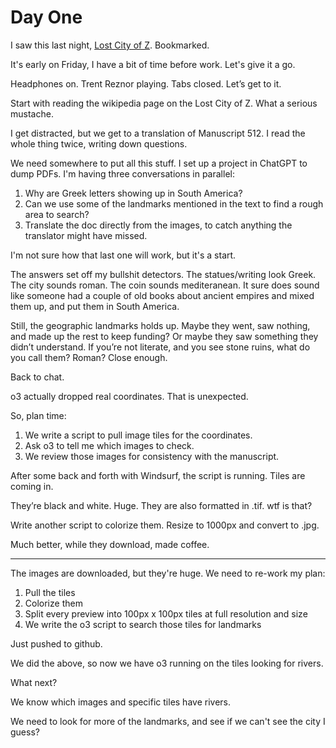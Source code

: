 # Day One

I saw this last night, [Lost City of Z](https://openai.com/openai-to-z-challenge/). Bookmarked.

It's early on Friday, I have a bit of time before work. Let's give it a go.

Headphones on. Trent Reznor playing. Tabs closed. Let’s get to it.

Start with reading the wikipedia page on the Lost City of Z. What a serious mustache.

I get distracted, but we get to a translation of Manuscript 512. I read the whole thing twice, writing down questions.

We need somewhere to put all this stuff. I set up a project in ChatGPT to dump PDFs. I'm having three conversations in parallel:

1. Why are Greek letters showing up in South America?
2. Can we use some of the landmarks mentioned in the text to find a rough area to search?
3. Translate the doc directly from the images, to catch anything the translator might have missed.

I'm not sure how that last one will work, but it's a start.

The answers set off my bullshit detectors. The statues/writing look Greek. The city sounds roman. The coin sounds mediteranean. It sure does sound like someone had a couple of old books about ancient empires and mixed them up, and put them in South America.

Still, the geographic landmarks holds up. Maybe they went, saw nothing, and made up the rest to keep funding? Or maybe they saw something they didn’t understand. If you’re not literate, and you see stone ruins, what do you call them? Roman? Close enough.

Back to chat.

o3 actually dropped real coordinates. That is unexpected.

So, plan time:

1. We write a script to pull image tiles for the coordinates.
2. Ask o3 to tell me which images to check.
3. We review those images for consistency with the manuscript.

After some back and forth with Windsurf, the script is running. Tiles are coming in.

They’re black and white. Huge. They are also formatted in .tif. wtf is that?

Write another script to colorize them. Resize to 1000px and convert to .jpg.

Much better, while they download, made coffee.

---

The images are downloaded, but they're huge. We need to re-work my plan:

1. Pull the tiles
2. Colorize them
3. Split every preview into 100px x 100px tiles at full resolution and size
4. We write the o3 script to search those tiles for landmarks

Just pushed to github.

We did the above, so now we have o3 running on the tiles looking for rivers.

What next?

We know which images and specific tiles have rivers.

We need to look for more of the landmarks, and see if we can't see the city I guess?
